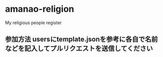 # amanao-religion
My religious people register
## 参加方法 usersにtemplate.jsonを参考に各自で名前などを記入してプルリクエストを送信してください
